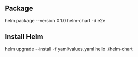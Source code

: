 

## Package
helm package --version 0.1.0 helm-chart -d e2e


## Install Helm

helm upgrade --install -f yaml/values.yaml hello ./helm-chart